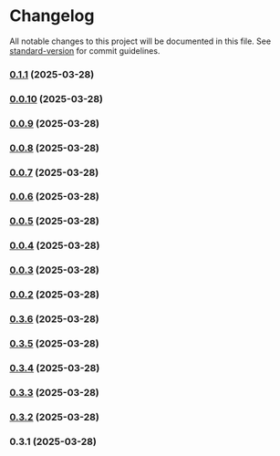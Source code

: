 # Changelog

All notable changes to this project will be documented in this file. See [standard-version](https://github.com/conventional-changelog/standard-version) for commit guidelines.

### [0.1.1](https://github.com/MouhamedAbbassi/3D-Product-Customization-React-Library-Demo/compare/v0.0.10...v0.1.1) (2025-03-28)

### [0.0.10](https://github.com/MouhamedAbbassi/3D-Product-Customization-React-Library-Demo/compare/v0.0.9...v0.0.10) (2025-03-28)

### [0.0.9](https://github.com/MouhamedAbbassi/3D-Product-Customization-React-Library-Demo/compare/v0.0.8...v0.0.9) (2025-03-28)

### [0.0.8](https://github.com/MouhamedAbbassi/3D-Product-Customization-React-Library-Demo/compare/v0.0.7...v0.0.8) (2025-03-28)

### [0.0.7](https://github.com/MouhamedAbbassi/3D-Product-Customization-React-Library-Demo/compare/v0.0.6...v0.0.7) (2025-03-28)

### [0.0.6](https://github.com/MouhamedAbbassi/3D-Product-Customization-React-Library-Demo/compare/v0.0.5...v0.0.6) (2025-03-28)

### [0.0.5](https://github.com/MouhamedAbbassi/3D-Product-Customization-React-Library-Demo/compare/v0.0.4...v0.0.5) (2025-03-28)

### [0.0.4](https://github.com/MouhamedAbbassi/3D-Product-Customization-React-Library-Demo/compare/v0.0.3...v0.0.4) (2025-03-28)

### [0.0.3](https://github.com/MouhamedAbbassi/3D-Product-Customization-React-Library-Demo/compare/v0.0.2...v0.0.3) (2025-03-28)

### [0.0.2](https://github.com/MouhamedAbbassi/3D-Product-Customization-React-Library-Demo/compare/v0.3.6...v0.0.2) (2025-03-28)

### [0.3.6](https://github.com/MouhamedAbbassi/3D-Product-Customization-React-Library-Demo/compare/v0.3.5...v0.3.6) (2025-03-28)

### [0.3.5](https://github.com/MouhamedAbbassi/3D-Product-Customization-React-Library-Demo/compare/v0.3.4...v0.3.5) (2025-03-28)

### [0.3.4](https://github.com/MouhamedAbbassi/3D-Product-Customization-React-Library-Demo/compare/v0.3.3...v0.3.4) (2025-03-28)

### [0.3.3](https://github.com/MouhamedAbbassi/3D-Product-Customization-React-Library-Demo/compare/v0.3.2...v0.3.3) (2025-03-28)

### [0.3.2](https://github.com/MouhamedAbbassi/3D-Product-Customization-React-Library-Demo/compare/v0.3.1...v0.3.2) (2025-03-28)

### 0.3.1 (2025-03-28)
